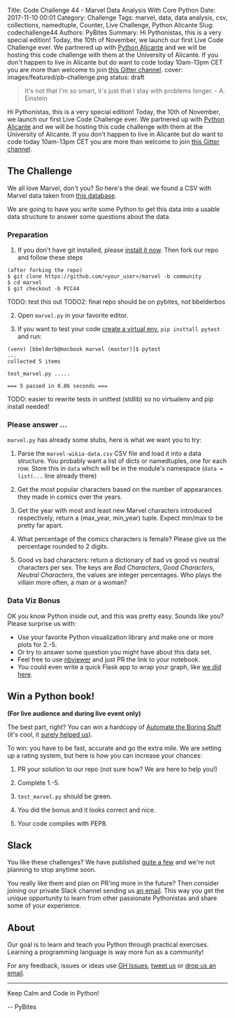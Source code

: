 Title: Code Challenge 44 - Marvel Data Analysis With Core Python
Date: 2017-11-10 00:01
Category: Challenge
Tags: marvel, data, data analysis, csv, collections, namedtuple, Counter, Live Challenge, Python Alicante
Slug: codechallenge44
Authors: PyBites
Summary: Hi Pythonistas, this is a very special edition! Today, the 10th of November, we launch our first Live Code Challenge ever. We partnered up with [Python Alicante](https://twitter.com/python_alc) and we will be hosting this code challenge with them at the University of Alicante. If you don't happen to live in Alicante but do want to code today 10am-13pm CET you are more than welcome to join [this Gitter channel](https://gitter.im/pybites).
cover: images/featured/pb-challenge.png
status: draft

> It's not that I'm so smart, it's just that I stay with problems longer. - A. Einstein

Hi Pythonistas, this is a very special edition! Today, the 10th of November, we launch our first Live Code Challenge ever. We partnered up with [Python Alicante](https://twitter.com/python_alc) and we will be hosting this code challenge with them at the University of Alicante. If you don't happen to live in Alicante but do want to code today 10am-13pm CET you are more than welcome to join [this Gitter channel](https://gitter.im/pybites).

## The Challenge

We all love Marvel, don't you? So here's the deal: we found a CSV with Marvel data taken from [this database](http://marvel.wikia.com/wiki/Marvel_Database).

We are going to have you write some Python to get this data into a usable data structure to answer some questions about the data.

### Preparation

1. If you don't have git installed, please [install it now](https://git-scm.com/downloads). Then fork our repo and follow these steps

~~~~
(after forking the repo)
$ git clone https://github.com/<your_user>/marvel -b community
$ cd marvel
$ git checkout -b PCC44
~~~~

TODO: test this out
TODO2: final repo should be on pybites, not bbelderbos

2. Open `marvel.py` in your favorite editor.

3. If you want to test your code [create a virtual env](https://pybit.es/the-beauty-of-virtualenv.html), `pip insttall pytest` and run:

~~~~
(venv) [bbelderb@macbook marvel (master)]$ pytest
...
collected 5 items

test_marvel.py .....

=== 5 passed in 0.86 seconds ===
~~~~

TODO: easier to rewrite tests in unittest (stdlib) so no virtualenv and pip install needed!

### Please answer ...

`marvel.py` has already some stubs, here is what we want you to try:

1. Parse the `marvel-wikia-data.csv` CSV file and load it into a data structure. You probably want a list of dicts or namedtuples, one for each row. Store this in `data` which will be in the module's namespace (`data = list(...` line already there)

2. Get the most popular characters based on the number of appearances they made in comics over the years.

3. Get the year with most and least new Marvel characters introduced respectively, return a (max_year, min_year) tuple. Expect min/max to be pretty far apart.

4. What percentage of the comics characters is female? Please give us the percentage rounded to 2 digits.

5. Good vs bad characters: return a dictionary of bad vs good vs neutral characters per sex. The keys are *Bad Characters*, *Good Characters*, *Neutral Characters*, the values are integer percentages. Who plays the villain more often, a man or a woman?

### Data Viz Bonus

OK you know Python inside out, and this was pretty easy. Sounds like you? Please surprise us with:

* Use your favorite Python visualization library and make one or more plots for 2.-5.
* Or try to answer some question you might have about this data set. 
* Feel free to use [nbviewer](nbviewer.jupyter.org) and just PR the link to your notebook. 
* You could even write a quick Flask app to wrap your graph, like [we did here](https://pybit.es/codechallenge28_review.html).

## Win a Python book!

__(For live audience and during live event only)__

The best part, right? You can win a hardcopy of [Automate the Boring Stuff](https://automatetheboringstuff.com/) (it's cool, it [surely helped us](https://pybit.es/automate_the_boring_stuff_review.html)).

To win: you have to be fast, accurate and go the extra mile. We are setting up a rating system, but here is how you can increase your chances:

1. PR your solution to our repo (not sure how? We are here to help you!)

2. Complete 1.-5.

3. `test_marvel.py` should be green.

4. You did the bonus and it looks correct and nice.

5. Your code complies with PEP8.

## Slack

You like these challenges? We have published [quite a few](https://github.com/pybites/challenges) and we're not planning to stop anytime soon.

You really like them and plan on PR'ing more in the future? Then consider joining our private Slack channel sending us [an email](mailto:pybitesblog@gmail.com). This way you get the unique opportunity to learn from other passionate Pythonistas and share some of your experience.

## About

Our goal is to learn and teach you Python through practical exercises. Learning a programming language is way more fun as a community!

For any feedback, issues or ideas use [GH Issues](https://github.com/pybites/challenges/issues), [tweet us](https://twitter.com/pybites) or [drop us an email](mailto:pybitesblog@gmail.com).

---

Keep Calm and Code in Python!

-- PyBites
